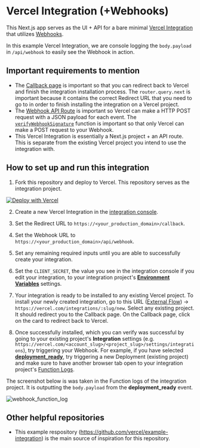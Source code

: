 # Vercel Integration (+Webhooks)

This Next.js app serves as the UI + API for a bare minimal [Vercel Integration](https://vercel.com/docs/integrations) that utilizes [Webhooks](https://vercel.com/docs/integrations/webhooks-overview).

In this example Vercel Integration, we are console logging the `body.payload` in `/api/webhook` to easily see the Webhook in action.

## Important requirements to mention

- The [Callback page](https://github.com/samsisle/vercel-integration/blob/main/pages/callback.tsx) is important so that you can redirect back to Vercel and finish the integration installation process. The `router.query.next` is important because it contains the correct Redirect URL that you need to go to in order to finish installing the integration on a Vercel project.
- The [Webhook API Route](https://github.com/samsisle/vercel-integration/blob/main/pages/api/webhook.ts) is important so Vercel can make a HTTP POST request with a JSON payload for each event. The [`verifyWebhookSignature`](https://github.com/samsisle/vercel-integration/blob/main/utils/verify-webhook-signature.ts) function is important so that only Vercel can make a POST request to your Webhook.
- This Vercel Integration is essentially a Next.js project + an API route. This is separate from the existing Vercel project you intend to use the integration with.

## How to set up and run this integration

1. Fork this repository and deploy to Vercel. This repository serves as the integration project.

[![Deploy with Vercel](https://vercel.com/button)](https://vercel.com/new/project?template=https://github.com/samsisle/vercel-integration)

2. Create a new Vercel Integration in the [integration console](https://vercel.com/dashboard/integrations/console).

3. Set the Redirect URL to `https://<your_production_domain>/callback`.

4. Set the Webhook URL to `https://<your_production_domain>/api/webhook`.

5. Set any remaining required inputs until you are able to successfully create your integration.

6. Set the `CLIENT_SECRET`, the value you see in the integration console if you edit your integration, to your integration project's [**Environment Variables**](https://vercel.com/docs/concepts/projects/environment-variables) settings.

7. Your integration is ready to be installed to any existing Vercel project. To install your newly created integration, go to this URL ([External Flow](https://vercel.com/docs/integrations/install-integration#external)) → `https://vercel.com/integrations/:slug/new`. Select any existing project. It should redirect you to the Callback page. On the Callback page, click on the card to redirect back to Vercel.

8. Once successfully installed, which you can verify was successful by going to your existing project's **Integration** settings (e.g. `https://vercel.com/<account_slug>/<project_slug>/settings/integrations`), try triggering your Webhook. For example, if you have selected [**deployment_ready**](https://vercel.com/docs/webhooks#introduction/supported-event-types/deployment-ready), try triggering a new Deployment (existing project) and make sure to have another browser tab open to your integration project's [Function Logs](https://vercel.com/docs/concepts/deployments/logs#function-logs).

The screenshot below is was taken in the Function logs of the integration project. It is outputting the `body.payload` from the **deployment_ready** event.

![webhook_function_log](https://integration.msisle.im/webhook_function_log.jpg)

## Other helpful repositories

- This example respository (https://github.com/vercel/example-integration) is the main source of inspiration for this repository.
